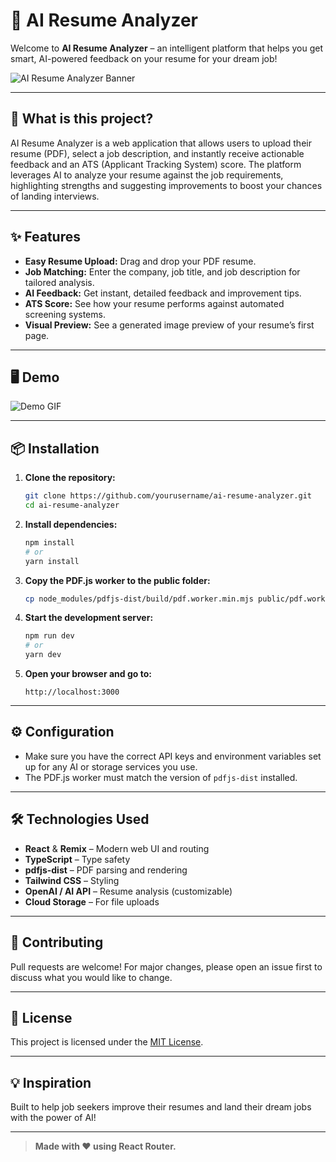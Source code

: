 # 📝 AI Resume Analyzer

Welcome to **AI Resume Analyzer** – an intelligent platform that helps you get smart, AI-powered feedback on your resume for your dream job!

![AI Resume Analyzer Banner](./public/images/banner.png)

---

## 🚀 What is this project?

AI Resume Analyzer is a web application that allows users to upload their resume (PDF), select a job description, and instantly receive actionable feedback and an ATS (Applicant Tracking System) score. The platform leverages AI to analyze your resume against the job requirements, highlighting strengths and suggesting improvements to boost your chances of landing interviews.

---

## ✨ Features

- **Easy Resume Upload:** Drag and drop your PDF resume.
- **Job Matching:** Enter the company, job title, and job description for tailored analysis.
- **AI Feedback:** Get instant, detailed feedback and improvement tips.
- **ATS Score:** See how your resume performs against automated screening systems.
- **Visual Preview:** See a generated image preview of your resume’s first page.

---

## 🖥️ Demo

![Demo GIF](./public/images/demo.gif)

---

## 📦 Installation

1. **Clone the repository:**
   ```bash
   git clone https://github.com/yourusername/ai-resume-analyzer.git
   cd ai-resume-analyzer
   ```

2. **Install dependencies:**
   ```bash
   npm install
   # or
   yarn install
   ```

3. **Copy the PDF.js worker to the public folder:**
   ```bash
   cp node_modules/pdfjs-dist/build/pdf.worker.min.mjs public/pdf.worker.min.mjs
   ```

4. **Start the development server:**
   ```bash
   npm run dev
   # or
   yarn dev
   ```

5. **Open your browser and go to:**
   ```
   http://localhost:3000
   ```

---

## ⚙️ Configuration

- Make sure you have the correct API keys and environment variables set up for any AI or storage services you use.
- The PDF.js worker must match the version of `pdfjs-dist` installed.

---

## 🛠️ Technologies Used

- **React** & **Remix** – Modern web UI and routing
- **TypeScript** – Type safety
- **pdfjs-dist** – PDF parsing and rendering
- **Tailwind CSS** – Styling
- **OpenAI / AI API** – Resume analysis (customizable)
- **Cloud Storage** – For file uploads

---

## 🤝 Contributing

Pull requests are welcome! For major changes, please open an issue first to discuss what you would like to change.

---

## 📄 License

This project is licensed under the [MIT License](LICENSE).

---

## 💡 Inspiration

Built to help job seekers improve their resumes and land their dream jobs with the power of AI!

---

> **Made with ❤️ using React Router.**
